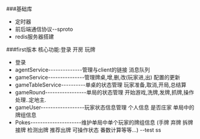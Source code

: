 ###基础库
- 定时器
- 前后端通信协议--sproto
- redis服务器搭建

###first版本 核心功能:登录 开房 玩牌
- 登录
- agentService--------------管理与client的链接 消息队列 
- gameService---------------管理牌桌,增,删,改(玩家进,出)  配置的更新
- gameTableService----------单桌的状态管理 玩家准备,取消,开局,总结算
- gameRound-----------------单局的状态管理 开始游戏,洗牌,发牌,抓牌,操作处理..定地主.
- gameUser------------------玩家状态信息管理 个人信息 是否庄家 单局中的牌组信息
- Pokes---------------------维护单局中单个玩家的牌组信息 (手牌 弃牌 拆牌 接牌 检测出牌 推荐出牌  可操作状态 番数计算等等...)
--test ss
